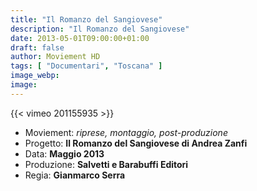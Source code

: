```yaml
---
title: "Il Romanzo del Sangiovese"
description: "Il Romanzo del Sangiovese"
date: 2013-05-01T09:00:00+01:00
draft: false
author: Moviement HD
tags: [ "Documentari", "Toscana" ]
image_webp:
image:
---
```


{{< vimeo 201155935 >}}
<br>

- Moviement: *riprese, montaggio, post-produzione*
- Progetto: **Il Romanzo del Sangiovese di Andrea Zanfi**
- Data: **Maggio 2013**
- Produzione: **Salvetti e Barabuffi Editori**
- Regia: **Gianmarco Serra**
